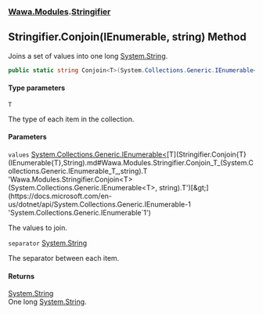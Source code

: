 ### [Wawa.Modules](Wawa.Modules.md 'Wawa.Modules').[Stringifier](Stringifier.md 'Wawa.Modules.Stringifier')

## Stringifier.Conjoin<T>(IEnumerable<T>, string) Method

Joins a set of values into one long [System.String](https://docs.microsoft.com/en-us/dotnet/api/System.String 'System.String').

```csharp
public static string Conjoin<T>(System.Collections.Generic.IEnumerable<T> values, string separator=", ");
```
#### Type parameters

<a name='Wawa.Modules.Stringifier.Conjoin_T_(System.Collections.Generic.IEnumerable_T_,string).T'></a>

`T`

The type of each item in the collection.
#### Parameters

<a name='Wawa.Modules.Stringifier.Conjoin_T_(System.Collections.Generic.IEnumerable_T_,string).values'></a>

`values` [System.Collections.Generic.IEnumerable&lt;](https://docs.microsoft.com/en-us/dotnet/api/System.Collections.Generic.IEnumerable-1 'System.Collections.Generic.IEnumerable`1')[T](Stringifier.Conjoin{T}(IEnumerable{T},String).md#Wawa.Modules.Stringifier.Conjoin_T_(System.Collections.Generic.IEnumerable_T_,string).T 'Wawa.Modules.Stringifier.Conjoin<T>(System.Collections.Generic.IEnumerable<T>, string).T')[&gt;](https://docs.microsoft.com/en-us/dotnet/api/System.Collections.Generic.IEnumerable-1 'System.Collections.Generic.IEnumerable`1')

The values to join.

<a name='Wawa.Modules.Stringifier.Conjoin_T_(System.Collections.Generic.IEnumerable_T_,string).separator'></a>

`separator` [System.String](https://docs.microsoft.com/en-us/dotnet/api/System.String 'System.String')

The separator between each item.

#### Returns
[System.String](https://docs.microsoft.com/en-us/dotnet/api/System.String 'System.String')  
One long [System.String](https://docs.microsoft.com/en-us/dotnet/api/System.String 'System.String').